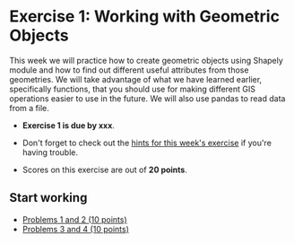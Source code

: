 # Exercise 1: Working with Geometric Objects

This week we will practice how to create geometric objects using Shapely module and how to find out different useful attributes from those geometries. We will take advantage of what we have learned earlier, specifically functions, that you should use for making different GIS operations easier to use in the future. We will also use pandas to read data from a file.

- **Exercise 1 is due by xxx**.

- Don't forget to check out the [hints for this week's exercise](https://automating-gis-processes.github.io/site/lessons/L1/exercise-1.html) if you're having trouble.

- Scores on this exercise are out of **20 points**.

## Start working

 - [Problems 1 and 2 (10 points)](Exercise-1-problem-1-2.ipynb)
 - [Problems 3 and 4 (10 points)](Exercise-1-problem-3-4.ipynb)
